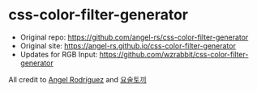 # css-color-filter-generator

- Original repo: https://github.com/angel-rs/css-color-filter-generator
- Original site: https://angel-rs.github.io/css-color-filter-generator
- Updates for RGB Input: https://github.com/wzrabbit/css-color-filter-generator

All credit to [Angel Rodríguez](https://github.com/angel-rs) and [요술토끼](https://github.com/wzrabbit)
